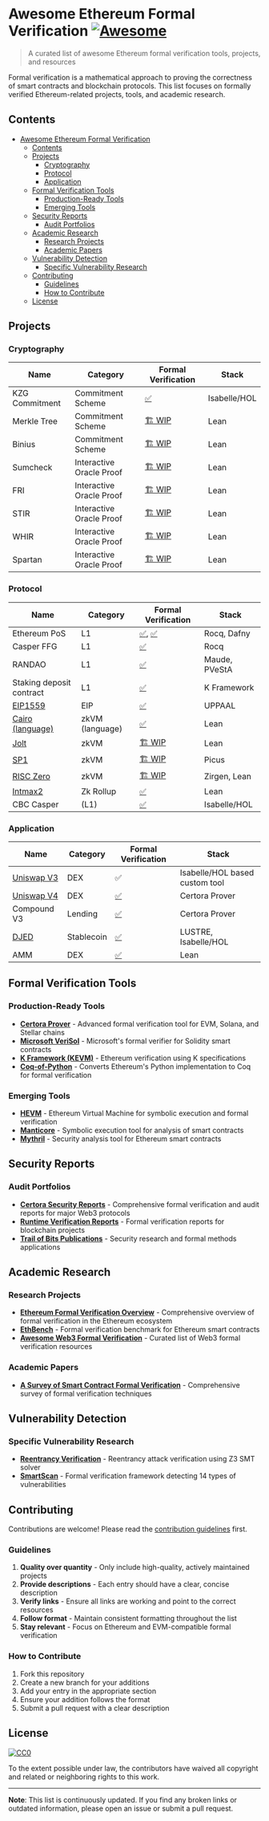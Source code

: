 # Awesome Ethereum Formal Verification [![Awesome](https://awesome.re/badge.svg)](https://awesome.re)

> A curated list of awesome Ethereum formal verification tools, projects, and resources

Formal verification is a mathematical approach to proving the correctness of smart contracts and blockchain protocols. This list focuses on formally verified Ethereum-related projects, tools, and academic research.

## Contents

- [Awesome Ethereum Formal Verification ](#awesome-ethereum-formal-verification-)
  - [Contents](#contents)
  - [Projects](#projects)
    - [Cryptography](#cryptography)
    - [Protocol](#protocol)
    - [Application](#application)
  - [Formal Verification Tools](#formal-verification-tools)
    - [Production-Ready Tools](#production-ready-tools)
    - [Emerging Tools](#emerging-tools)
  - [Security Reports](#security-reports)
    - [Audit Portfolios](#audit-portfolios)
  - [Academic Research](#academic-research)
    - [Research Projects](#research-projects)
    - [Academic Papers](#academic-papers)
  - [Vulnerability Detection](#vulnerability-detection)
    - [Specific Vulnerability Research](#specific-vulnerability-research)
  - [Contributing](#contributing)
    - [Guidelines](#guidelines)
    - [How to Contribute](#how-to-contribute)
  - [License](#license)

## Projects
### Cryptography

| Name | Category | Formal Verification | Stack |
| ---- | ---- | ---- | ---- |
| KZG Commitment | Commitment Scheme | [✅](https://github.com/tobias-rothmann/Polynomial-Commitment-Schemes) | Isabelle/HOL |
| Merkle Tree | Commitment Scheme | [🏗️ WIP](https://github.com/Verified-zkEVM/ArkLib) | Lean |
| Binius | Commitment Scheme | [🏗️ WIP](https://github.com/Verified-zkEVM/ArkLib) | Lean |
| Sumcheck | Interactive Oracle Proof | [🏗️ WIP](https://github.com/Verified-zkEVM/ArkLib) | Lean |
| FRI | Interactive Oracle Proof | [🏗️ WIP](https://github.com/Verified-zkEVM/ArkLib) | Lean |
| STIR | Interactive Oracle Proof | [🏗️ WIP](https://github.com/Verified-zkEVM/ArkLib) | Lean |
| WHIR | Interactive Oracle Proof | [🏗️ WIP](https://github.com/Verified-zkEVM/ArkLib) | Lean |
| Spartan | Interactive Oracle Proof | [🏗️ WIP](https://github.com/Verified-zkEVM/ArkLib) | Lean |

### Protocol

| Name | Category | Formal Verification | Stack |
| ---- | ---- | ---- | ---- |
| Ethereum PoS | L1 | [✅](https://github.com/runtimeverification/beacon-chain-verification), [✅](https://github.com/ConsenSys/eth2.0-dafny) | Rocq, Dafny |
| Casper FFG | L1 | [✅](https://github.com/runtimeverification/casper-proofs) | Rocq |
| RANDAO | L1 | [✅](https://github.com/runtimeverification/rdao-smc) | Maude, PVeStA |
| Staking deposit contract | L1 | [✅](https://github.com/runtimeverification/deposit-contract-verification) | K Framework |
| [EIP1559](https://eips.ethereum.org/EIPS/eip-1559) | EIP | [✅](https://ieeexplore.ieee.org/document/9842730) | UPPAAL |
| [Cairo (language)](https://github.com/starkware-libs/cairo-lang) | zkVM (language) | [✅](https://github.com/starkware-libs/formal-proofs) | Lean |
| [Jolt](https://github.com/a16z/jolt) | zkVM | [🏗️ WIP](https://github.com/GaloisInc/zk-lean) | Lean |
| [SP1](https://github.com/succinctlabs/sp1) | zkVM | [🏗️ WIP](https://medium.com/veridise/verifying-sp1-circuit-determinism-with-picus-a-collaboration-between-veridise-and-succinct-985c7a6dd9b5) | Picus |
| [RISC Zero](https://github.com/risc0/risc0) | zkVM | [🏗️ WIP](https://github.com/NethermindEth/risczero-fv) | Zirgen, Lean |
| [Intmax2](https://github.com/InternetMaximalism/intmax2) | Zk Rollup | [✅](https://github.com/NethermindEth/FVIntmax) | Lean |
| CBC Casper | (L1) | [✅](https://github.com/LayerXcom/cbc-casper-proof) | Isabelle/HOL |

### Application

| Name | Category | Formal Verification | Stack |
| ---- | ---- | ---- | ---- |
| [Uniswap V3](https://github.com/Uniswap/v3-core) | DEX | ✅ | Isabelle/HOL based custom tool |
| [Uniswap V4](https://github.com/Uniswap/v4-core) | DEX | [✅](https://certora.cdn.prismic.io/certora/Z4UNepbqstJ99YI5_InformedeSeguridadUniswapV4.pdf) | Certora Prover |
| Compound V3 | Lending | [✅](https://certora.cdn.prismic.io/certora/e7ca6508-fad8-4a41-8588-b3312d8b750e_Compound+Report.pdf) | Certora Prover |
| [DJED](https://github.com/DjedAlliance/Djed-Solidity)  | Stablecoin | [✅](https://iohk.io/en/research/library/papers/djed-a-formally-verified-crypto-backed-pegged-algorithmic-stablecoin/) | LUSTRE, Isabelle/HOL |
| AMM | DEX | [✅](https://github.com/danielepusceddu/lean4-amm) | Lean |


## Formal Verification Tools

### Production-Ready Tools

- **[Certora Prover](https://www.certora.com/)** - Advanced formal verification tool for EVM, Solana, and Stellar chains
- **[Microsoft VeriSol](https://github.com/microsoft/verisol)** - Microsoft's formal verifier for Solidity smart contracts
- **[K Framework (KEVM)](https://github.com/kframework/evm-semantics)** - Ethereum verification using K specifications
- **[Coq-of-Python](https://github.com/formal-land/coq-of-python)** - Converts Ethereum's Python implementation to Coq for formal verification

### Emerging Tools

- **[HEVM](https://github.com/dapphub/dapptools/tree/master/src/hevm)** - Ethereum Virtual Machine for symbolic execution and formal verification
- **[Manticore](https://github.com/trailofbits/manticore)** - Symbolic execution tool for analysis of smart contracts
- **[Mythril](https://github.com/ConsenSys/mythril)** - Security analysis tool for Ethereum smart contracts

## Security Reports

### Audit Portfolios

- **[Certora Security Reports](https://www.certora.com/reports)** - Comprehensive formal verification and audit reports for major Web3 protocols
- **[Runtime Verification Reports](https://runtimeverification.com/smartcontract)** - Formal verification reports for blockchain projects
- **[Trail of Bits Publications](https://blog.trailofbits.com/)** - Security research and formal methods applications

## Academic Research

### Research Projects

- **[Ethereum Formal Verification Overview](https://github.com/leonardoalt/ethereum_formal_verification_overview)** - Comprehensive overview of formal verification in the Ethereum ecosystem
- **[EthBench](https://github.com/seresistvanandras/EthBench)** - Formal verification benchmark for Ethereum smart contracts
- **[Awesome Web3 Formal Verification](https://github.com/johnsonstephan/awesome-web3-formal-verification)** - Curated list of Web3 formal verification resources

### Academic Papers

- **[A Survey of Smart Contract Formal Verification](https://arxiv.org/abs/2008.02712)** - Comprehensive survey of formal verification techniques

## Vulnerability Detection

### Specific Vulnerability Research

- **[Reentrancy Verification](https://www.mdpi.com/2079-9292/12/10/2152)** - Reentrancy attack verification using Z3 SMT solver
- **[SmartScan](https://www.jatit.org/volumes/Vol103No3/4Vol103No3.pdf)** - Formal verification framework detecting 14 types of vulnerabilities

## Contributing

Contributions are welcome! Please read the [contribution guidelines](CONTRIBUTING.md) first.

### Guidelines

1. **Quality over quantity** - Only include high-quality, actively maintained projects
2. **Provide descriptions** - Each entry should have a clear, concise description
3. **Verify links** - Ensure all links are working and point to the correct resources
4. **Follow format** - Maintain consistent formatting throughout the list
5. **Stay relevant** - Focus on Ethereum and EVM-compatible formal verification

### How to Contribute

1. Fork this repository
2. Create a new branch for your additions
3. Add your entry in the appropriate section
4. Ensure your addition follows the format
5. Submit a pull request with a clear description

## License

[![CC0](https://mirrors.creativecommons.org/presskit/buttons/88x31/svg/cc-zero.svg)](https://creativecommons.org/publicdomain/zero/1.0/)

To the extent possible under law, the contributors have waived all copyright and related or neighboring rights to this work.

---

**Note**: This list is continuously updated. If you find any broken links or outdated information, please open an issue or submit a pull request.
